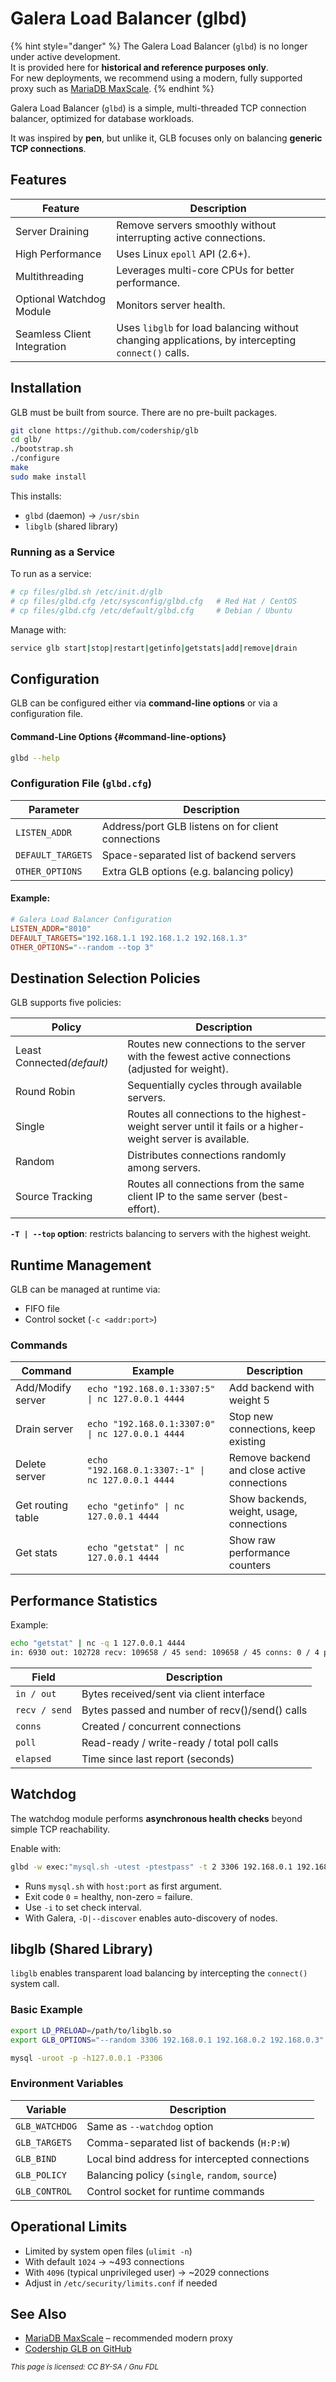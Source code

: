 # Galera Load Balancer (glbd)

{% hint style="danger" %}
The Galera Load Balancer (`glbd`) is no longer under active development.\
It is provided here for **historical and reference purposes only**.\
For new deployments, we recommend using a modern, fully supported proxy such as [MariaDB MaxScale](https://mariadb.com/products/enterprise/maxscale/).
{% endhint %}

Galera Load Balancer (`glbd`) is a simple, multi-threaded TCP connection balancer, optimized for database workloads.

It was inspired by **pen**, but unlike it, GLB focuses only on balancing **generic TCP connections**.

## Features

| Feature                     | Description                                                                                        |
| --------------------------- | -------------------------------------------------------------------------------------------------- |
| Server Draining             | Remove servers smoothly without interrupting active connections.                                   |
| High Performance            | Uses Linux `epoll` API (2.6+).                                                                     |
| Multithreading              | Leverages multi-core CPUs for better performance.                                                  |
| Optional Watchdog Module    | Monitors server health.                                                                            |
| Seamless Client Integration | Uses `libglb` for load balancing without changing applications, by intercepting `connect()` calls. |

## Installation

GLB must be built from source. There are no pre-built packages.

```bash
git clone https://github.com/codership/glb
cd glb/
./bootstrap.sh
./configure
make
sudo make install
```

This installs:

* `glbd` (daemon) → `/usr/sbin`
* `libglb` (shared library)

### Running as a Service

To run as a service:

```bash
# cp files/glbd.sh /etc/init.d/glb
# cp files/glbd.cfg /etc/sysconfig/glbd.cfg   # Red Hat / CentOS
# cp files/glbd.cfg /etc/default/glbd.cfg     # Debian / Ubuntu
```

Manage with:

```bash
service glb start|stop|restart|getinfo|getstats|add|remove|drain
```

## Configuration

GLB can be configured either via **command-line options** or via a configuration file.

#### Command-Line Options {#command-line-options}

```bash
glbd --help
```

### Configuration File (`glbd.cfg`)

| Parameter         | Description                                        |
| ----------------- | -------------------------------------------------- |
| `LISTEN_ADDR`     | Address/port GLB listens on for client connections |
| `DEFAULT_TARGETS` | Space-separated list of backend servers            |
| `OTHER_OPTIONS`   | Extra GLB options (e.g. balancing policy)          |

#### **Example**:

```ini
# Galera Load Balancer Configuration
LISTEN_ADDR="8010"
DEFAULT_TARGETS="192.168.1.1 192.168.1.2 192.168.1.3"
OTHER_OPTIONS="--random --top 3"
```

## Destination Selection Policies

GLB supports five policies:

| Policy                          | Description                                                                                                |
| ------------------------------- | ---------------------------------------------------------------------------------------------------------- |
| Least Connecte&#x64;_(default)_ | Routes new connections to the server with the fewest active connections (adjusted for weight).             |
| Round Robin                     | Sequentially cycles through available servers.                                                             |
| Single                          | Routes all connections to the highest-weight server until it fails or a higher-weight server is available. |
| Random                          | Distributes connections randomly among servers.                                                            |
| Source Tracking                 | Routes all connections from the same client IP to the same server (best-effort).                           |

**`-T | --top` option**: restricts balancing to servers with the highest weight.

## Runtime Management

GLB can be managed at runtime via:

* FIFO file
* Control socket (`-c <addr:port>`)

### Commands

| Command           | Example                                           | Description                                 |
| ----------------- | ------------------------------------------------- | ------------------------------------------- |
| Add/Modify server | `echo "192.168.0.1:3307:5" \| nc 127.0.0.1 4444`  | Add backend with weight 5                   |
| Drain server      | `echo "192.168.0.1:3307:0" \| nc 127.0.0.1 4444`  | Stop new connections, keep existing         |
| Delete server     | `echo "192.168.0.1:3307:-1" \| nc 127.0.0.1 4444` | Remove backend and close active connections |
| Get routing table | `echo "getinfo" \| nc 127.0.0.1 4444`             | Show backends, weight, usage, connections   |
| Get stats         | `echo "getstat" \| nc 127.0.0.1 4444`             | Show raw performance counters               |

## Performance Statistics

Example:

```bash
echo "getstat" | nc -q 1 127.0.0.1 4444
in: 6930 out: 102728 recv: 109658 / 45 send: 109658 / 45 conns: 0 / 4 poll: 45 / 0 / 45 elapsed: 1.03428
```

| Field         | Description                                    |
| ------------- | ---------------------------------------------- |
| `in / out`    | Bytes received/sent via client interface       |
| `recv / send` | Bytes passed and number of recv()/send() calls |
| `conns`       | Created / concurrent connections               |
| `poll`        | Read-ready / write-ready / total poll calls    |
| `elapsed`     | Time since last report (seconds)               |

## Watchdog

The watchdog module performs **asynchronous health checks** beyond simple TCP reachability.

Enable with:

```bash
glbd -w exec:"mysql.sh -utest -ptestpass" -t 2 3306 192.168.0.1 192.168.0.2
```

* Runs `mysql.sh` with `host:port` as first argument.
* Exit code `0` = healthy, non-zero = failure.
* Use `-i` to set check interval.
* With Galera, `-D|--discover` enables auto-discovery of nodes.

## libglb (Shared Library)

`libglb` enables transparent load balancing by intercepting the `connect()` system call.

### Basic Example

```bash
export LD_PRELOAD=/path/to/libglb.so
export GLB_OPTIONS="--random 3306 192.168.0.1 192.168.0.2 192.168.0.3"

mysql -uroot -p -h127.0.0.1 -P3306
```

### Environment Variables

| Variable       | Description                                     |
| -------------- | ----------------------------------------------- |
| `GLB_WATCHDOG` | Same as `--watchdog` option                     |
| `GLB_TARGETS`  | Comma-separated list of backends (`H:P:W`)      |
| `GLB_BIND`     | Local bind address for intercepted connections  |
| `GLB_POLICY`   | Balancing policy (`single`, `random`, `source`) |
| `GLB_CONTROL`  | Control socket for runtime commands             |

## Operational Limits

* Limited by system open files (`ulimit -n`)
* With default `1024` → \~493 connections
* With `4096` (typical unprivileged user) → \~2029 connections
* Adjust in `/etc/security/limits.conf` if needed

## See Also

* [MariaDB MaxScale](https://mariadb.com/products/enterprise/maxscale/) – recommended modern proxy
* [Codership GLB on GitHub](https://github.com/codership/glb)

<sub>_This page is licensed: CC BY-SA / Gnu FDL_</sub>
